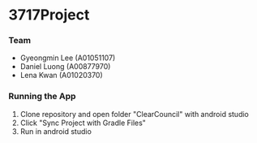 # 3717Project

### Team 
- Gyeongmin Lee (A01051107)
- Daniel Luong (A00877970)
- Lena Kwan (A01020370)

### Running the App
1. Clone repository and open folder "ClearCouncil" with android studio
1. Click "Sync Project with Gradle Files"
1. Run in android studio
